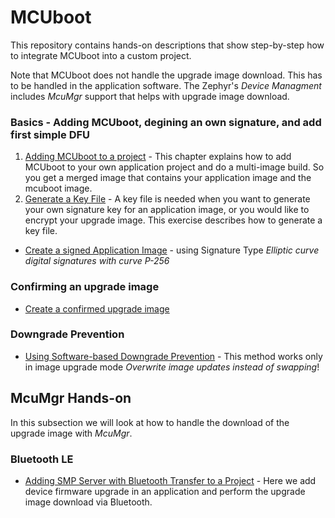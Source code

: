 # MCUboot

This repository contains hands-on descriptions that show step-by-step how to integrate MCUboot into a custom project. 

Note that MCUboot does not handle the upgrade image download. This has to be handled in the application software. The Zephyr's _Device Managment_ includes _McuMgr_ support that helps with upgrade image download. 

### Basics - Adding MCUboot, degining an own signature, and add first simple DFU
1. [Adding MCUboot to a project](doc/NCSv2.8.0_01-AddingMcubootToProject.md) - This chapter explains how to add MCUboot to your own application project and do a multi-image build. So you get a merged image that contains your application image and the mcuboot image.
2. [Generate a Key File](doc/NCSv2.8.0_02_GenerateKey.md) - A key file is needed when you want to generate your own signature key for an application image, or you would like to encrypt your upgrade image. This exercise describes how to generate a key file.
- [Create a signed Application Image](doc/NCSv2.5.2_ImageSigning_(ecdsa-p256).md) - using Signature Type _Elliptic curve digital signatures with curve P-256_

### Confirming an upgrade image
- [Create a confirmed upgrade image](doc/NCSv2.5.2_01a-SwapTypePermanent.md)

### Downgrade Prevention
- [Using Software-based Downgrade Prevention](doc/NCSv2.3.0_DowngradePrevention.1.md) - This method works only in image upgrade mode _Overwrite image updates instead of swapping_!


## McuMgr Hands-on
In this subsection we will look at how to handle the download of the upgrade image with _McuMgr_. 

### Bluetooth LE

- [Adding SMP Server with Bluetooth Transfer to a Project](doc/NCSv2.5.0_McuMgr_smp_ble.md) - Here we add device firmware upgrade in an application and perform the upgrade image download via Bluetooth.

